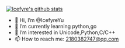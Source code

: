 [![Icefyre's github stats](https://github-readme-stats.vercel.app/api?username=IcefyreYu)](https://github.com/IcefyreYu/github-readme-stats)


- 👋 Hi, I’m @IcefyreYu
- 🌱 I’m currently learning python,go
- 👀 I’m interested in Unicode,Python,C/C++
- 📫 How to reach me: 2180382747@qq.com
